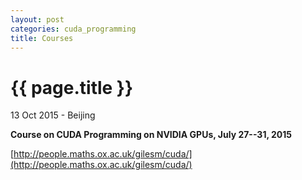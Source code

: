 ```yaml
---
layout: post
categories: cuda_programming
title: Courses
---
```


{{ page.title }}
================

<p class="meta">13 Oct 2015 - Beijing</p>

**Course on CUDA Programming on NVIDIA GPUs, July 27--31, 2015**

[http://people.maths.ox.ac.uk/gilesm/cuda/](http://people.maths.ox.ac.uk/gilesm/cuda/)
